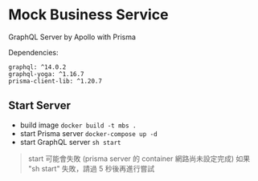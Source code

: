 # Mock Business Service

GraphQL Server by Apollo with Prisma

Dependencies:

```
graphql: ^14.0.2
graphql-yoga: ^1.16.7
prisma-client-lib: ^1.20.7
```

## Start Server

- build image
`docker build -t mbs .`
- start Prisma server
`docker-compose up -d`
- start GraphQL server
`sh start`

> start 可能會失敗 (prisma server 的 container 網路尚未設定完成)
> 如果 "sh start" 失敗，請過 5 秒後再進行嘗試
